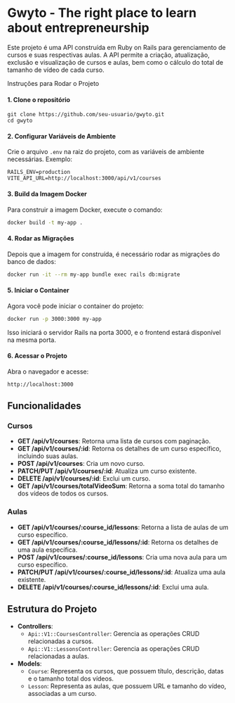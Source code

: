 # Gwyto - The right place to learn about entrepreneurship

Este projeto é uma API construída em Ruby on Rails para gerenciamento de cursos e suas respectivas aulas. A API permite a criação, atualização, exclusão e visualização de cursos e aulas, bem como o cálculo do total de tamanho de vídeo de cada curso.

Instruções para Rodar o Projeto

#### 1. **Clone o repositório**

```
git clone https://github.com/seu-usuario/gwyto.git
cd gwyto
```

#### 2. **Configurar Variáveis de Ambiente**

Crie o arquivo `.env` na raiz do projeto, com as variáveis de ambiente necessárias. Exemplo:

```
RAILS_ENV=production
VITE_API_URL=http://localhost:3000/api/v1/courses
```

#### 3. **Build da Imagem Docker**

Para construir a imagem Docker, execute o comando:

```bash
docker build -t my-app .
```

#### 4. **Rodar as Migrações**

Depois que a imagem for construída, é necessário rodar as migrações do banco de dados:

```bash
docker run -it --rm my-app bundle exec rails db:migrate
```

#### 5. **Iniciar o Container**

Agora você pode iniciar o container do projeto:

```bash
docker run -p 3000:3000 my-app
```

Isso iniciará o servidor Rails na porta 3000, e o frontend estará disponível na mesma porta.

#### 6. **Acessar o Projeto**

Abra o navegador e acesse:

```
http://localhost:3000
```

## Funcionalidades

### Cursos

- **GET /api/v1/courses**: Retorna uma lista de cursos com paginação.
- **GET /api/v1/courses/:id**: Retorna os detalhes de um curso específico, incluindo suas aulas.
- **POST /api/v1/courses**: Cria um novo curso.
- **PATCH/PUT /api/v1/courses/:id**: Atualiza um curso existente.
- **DELETE /api/v1/courses/:id**: Exclui um curso.
- **GET /api/v1/courses/totalVideoSum**: Retorna a soma total do tamanho dos vídeos de todos os cursos.

### Aulas

- **GET /api/v1/courses/:course_id/lessons**: Retorna a lista de aulas de um curso específico.
- **GET /api/v1/courses/:course_id/lessons/:id**: Retorna os detalhes de uma aula específica.
- **POST /api/v1/courses/:course_id/lessons**: Cria uma nova aula para um curso específico.
- **PATCH/PUT /api/v1/courses/:course_id/lessons/:id**: Atualiza uma aula existente.
- **DELETE /api/v1/courses/:course_id/lessons/:id**: Exclui uma aula.

## Estrutura do Projeto

- **Controllers**:
  - `Api::V1::CoursesController`: Gerencia as operações CRUD relacionadas a cursos.
  - `Api::V1::LessonsController`: Gerencia as operações CRUD relacionadas a aulas.
- **Models**:
  - `Course`: Representa os cursos, que possuem título, descrição, datas e o tamanho total dos vídeos.
  - `Lesson`: Representa as aulas, que possuem URL e tamanho do vídeo, associadas a um curso.
